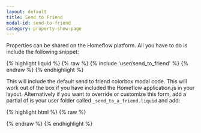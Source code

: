 ```yaml
---
layout: default
title: Send to Friend
modal-id: send-to-friend
category: property-show-page
---
```

Properties can be shared on the Homeflow platform. All you have to do is include the following snippet:

{% highlight liquid %}
{% raw %}
	{% include 'user/send_to_friend' %}
{% endraw %}
{% endhighlight %}

This will include the default send to friend colorbox modal code. This will work out of the box if you have included the Homeflow application.js in your layout. Alternatively if you want to override or customize this form, add a partial of is your user folder called ``_send_to_a_friend.liquid`` and add:

{% highlight html %}
{% raw %}

<div class="modal" id="send_to_friend_modal" style="display:none;">

 <div class="modal-header">
  <a class="close" data-dismiss="modal">×</a>
  <h3>Share '{{ property.road_name }}' with a friend</h3>
 </div>

 <div class="modal-body">
  <form action="/user/send_to_friend" method="post">
   <div class="control-group">
    <label class="text" for="mailer[from_name]">Your name</label>
    <input id="mailer[from_name]" name="mailer[from_name]" type="text">

    <label class="text" for="mailer[recipient_name]">Your friend's name</label>
    <input id="mailer[recipient_name]" name="mailer[recipient_name]" type="text">
   </div>
   <div class="control-group">
    <label class="text" for="mailer[from_email]">Your email</label>
    <input id="mailer[from_email]" name="mailer[from_email]" type="email">
    <label class="text" for="mailer[recipient_email]">Your friend's email</label>
    <input id="mailer[recipient_email]" name="mailer[recipient_email]" type="text">
   </div>
   <div class="control-group">
    <label class="text" for="mailer[message]">Message</label>
    <textarea id="mailer[message]" name="mailer[message]" rows="3"></textarea>
   </div>
   <input type="hidden" name="mailer[property_id]" value="{{ property.property_id }}">
   <input type="hidden" name="mailer[channel]" value="{{ current_channel }}">
   <div id="additionals">
    <input type="text" name="mailer[body]" value="" />
   </div>
   <div class="submit">
    <input name="submit" type="submit" value="SEND">
   </div>
  </form>
 </div>
</div>

{% endraw %}
{% endhighlight %}
